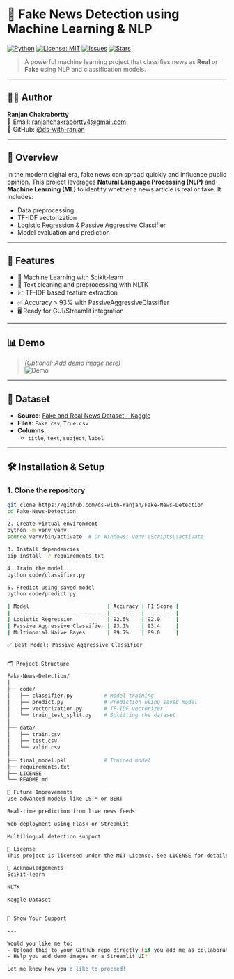 # 📰 Fake News Detection using Machine Learning & NLP

[![Python](https://img.shields.io/badge/Python-3.10-blue?logo=python)](https://www.python.org)
[![License: MIT](https://img.shields.io/badge/License-MIT-yellow.svg)](./LICENSE)
[![Issues](https://img.shields.io/github/issues/ds-with-ranjan/Fake-News-Detection)](https://github.com/ds-with-ranjan/Fake-News-Detection/issues)
[![Stars](https://img.shields.io/github/stars/ds-with-ranjan/Fake-News-Detection?style=social)](https://github.com/ds-with-ranjan/Fake-News-Detection/stargazers)

> A powerful machine learning project that classifies news as **Real** or **Fake** using NLP and classification models.

---

## 👨‍💻 Author

**Ranjan Chakrabortty**  
📧 Email: [ranjanchakrabortty4@gmail.com](mailto:ranjanchakrabortty4@gmail.com)  
🔗 GitHub: [@ds-with-ranjan](https://github.com/ds-with-ranjan)

---

## 📌 Overview

In the modern digital era, fake news can spread quickly and influence public opinion. This project leverages **Natural Language Processing (NLP)** and **Machine Learning (ML)** to identify whether a news article is real or fake. It includes:

- Data preprocessing
- TF-IDF vectorization
- Logistic Regression & Passive Aggressive Classifier
- Model evaluation and prediction

---

## 🚀 Features

- 🧠 Machine Learning with Scikit-learn
- 🧹 Text cleaning and preprocessing with NLTK
- 📈 TF-IDF based feature extraction
- ✅ Accuracy > 93% with PassiveAggressiveClassifier
- 🖥️ Ready for GUI/Streamlit integration

---

## 📊 Demo

> *(Optional: Add demo image here)*  
![Demo](docs/demo.png)

---

## 📂 Dataset

- **Source**: [Fake and Real News Dataset – Kaggle](https://www.kaggle.com/clmentbisaillon/fake-and-real-news-dataset)
- **Files**: `Fake.csv`, `True.csv`
- **Columns**:
  - `title`, `text`, `subject`, `label`

---

## 🛠️ Installation & Setup

### 1. Clone the repository
```bash
git clone https://github.com/ds-with-ranjan/Fake-News-Detection
cd Fake-News-Detection

2. Create virtual environment
python -m venv venv
source venv/bin/activate  # On Windows: venv\\Scripts\\activate

3. Install dependencies
pip install -r requirements.txt

4. Train the model
python code/classifier.py

5. Predict using saved model
python code/predict.py

| Model                         | Accuracy | F1 Score |
| ----------------------------- | -------- | -------- |
| Logistic Regression           | 92.5%    | 92.0     |
| Passive Aggressive Classifier | 93.1%    | 93.4     |
| Multinomial Naive Bayes       | 89.7%    | 89.0     |

✅ Best Model: Passive Aggressive Classifier


🗂 Project Structure

Fake-News-Detection/
│
├── code/
│   ├── classifier.py          # Model training
│   ├── predict.py             # Prediction using saved model
│   ├── vectorization.py       # TF-IDF vectorizer
│   └── train_test_split.py    # Splitting the dataset
│
├── data/
│   ├── train.csv
│   ├── test.csv
│   └── valid.csv
│
├── final_model.pkl            # Trained model
├── requirements.txt
├── LICENSE
└── README.md

🔮 Future Improvements
Use advanced models like LSTM or BERT

Real-time prediction from live news feeds

Web deployment using Flask or Streamlit

Multilingual detection support

📜 License
This project is licensed under the MIT License. See LICENSE for details.

🙌 Acknowledgements
Scikit-learn

NLTK

Kaggle Dataset


🌟 Show Your Support

---

Would you like me to:
- Upload this to your GitHub repo directly (if you add me as collaborator)?
- Help you add demo images or a Streamlit UI?

Let me know how you'd like to proceed!











 

